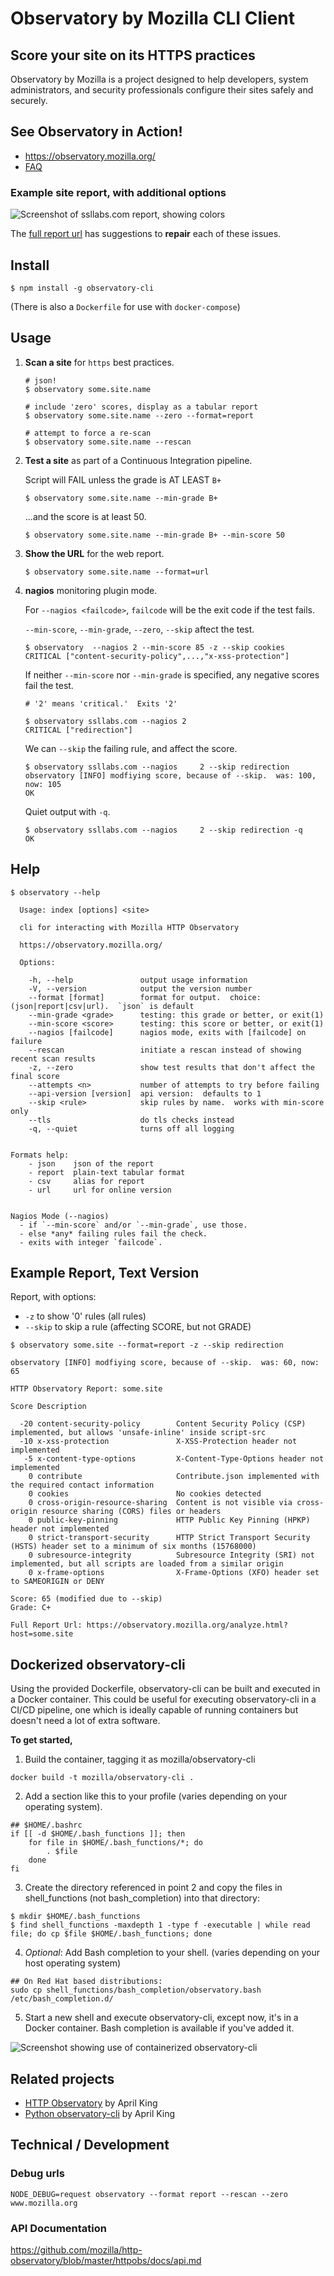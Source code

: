 # Observatory by Mozilla CLI Client

## Score your site on its HTTPS practices

Observatory by Mozilla is a project designed to help developers, system administrators, and security professionals configure their sites safely and securely.

## See Observatory in Action!

- <https://observatory.mozilla.org/>
- [FAQ](https://observatory.mozilla.org/faq.html)

### Example site report, with additional options

![Screenshot of ssllabs.com report, showing colors](report.png)

The [full report url](https://observatory.mozilla.org/analyze.html?host=ssllabs.com) has suggestions to **repair** each of these issues.


## Install

```
$ npm install -g observatory-cli
```

(There is also a `Dockerfile` for use with `docker-compose`)

## Usage

1.  **Scan a site** for `https` best practices.

    ```
    # json!
    $ observatory some.site.name

    # include 'zero' scores, display as a tabular report
    $ observatory some.site.name --zero --format=report

    # attempt to force a re-scan
    $ observatory some.site.name --rescan

    ```

2.  **Test a site** as part of a Continuous Integration pipeline.

    Script will FAIL unless the grade is AT LEAST `B+`

    ```
    $ observatory some.site.name --min-grade B+
    ```

    ...and the score is at least 50.

    ```
    $ observatory some.site.name --min-grade B+ --min-score 50
    ```


3.  **Show the URL** for the web report.

    ```
    $ observatory some.site.name --format=url
    ```

4.  **nagios** monitoring plugin mode.

    For `--nagios <failcode>`, `failcode` will be the exit code if the test fails.

    `--min-score`, `--min-grade`, `--zero`, `--skip` aftect the test.

    ```
    $ observatory  --nagios 2 --min-score 85 -z --skip cookies
    CRITICAL ["content-security-policy",...,"x-xss-protection"]
    ```

    If neither `--min-score` nor `--min-grade` is specified, any
    negative scores fail the test.

    ```
    # '2' means 'critical.'  Exits '2'

    $ observatory ssllabs.com --nagios 2
    CRITICAL ["redirection"]
    ```

    We can `--skip` the failing rule, and affect the score.

    ```
    $ observatory ssllabs.com --nagios     2 --skip redirection
    observatory [INFO] modfiying score, because of --skip.  was: 100, now: 105
    OK
    ```

    Quiet output with `-q`.

    ```
    $ observatory ssllabs.com --nagios     2 --skip redirection -q
    OK
    ```

## Help

```
$ observatory --help

  Usage: index [options] <site>

  cli for interacting with Mozilla HTTP Observatory

  https://observatory.mozilla.org/

  Options:

    -h, --help               output usage information
    -V, --version            output the version number
    --format [format]        format for output.  choice:  (json|report|csv|url).  `json` is default
    --min-grade <grade>      testing: this grade or better, or exit(1)
    --min-score <score>      testing: this score or better, or exit(1)
    --nagios [failcode]      nagios mode, exits with [failcode] on failure
    --rescan                 initiate a rescan instead of showing recent scan results
    -z, --zero               show test results that don't affect the final score
    --attempts <n>           number of attempts to try before failing
    --api-version [version]  api version:  defaults to 1
    --skip <rule>            skip rules by name.  works with min-score only
    --tls                    do tls checks instead
    -q, --quiet              turns off all logging


Formats help:
    - json    json of the report
    - report  plain-text tabular format
    - csv     alias for report
    - url     url for online version


Nagios Mode (--nagios)
  - if `--min-score` and/or `--min-grade`, use those.
  - else *any* failing rules fail the check.
  - exits with integer `failcode`.
```


## Example Report, Text Version

Report, with options:

* `-z` to show '0' rules (all rules)
* `--skip` to skip a rule (affecting SCORE, but not GRADE)

```
$ observatory some.site --format=report -z --skip redirection

observatory [INFO] modfiying score, because of --skip.  was: 60, now: 65

HTTP Observatory Report: some.site

Score Description

  -20 content-security-policy        Content Security Policy (CSP) implemented, but allows 'unsafe-inline' inside script-src
  -10 x-xss-protection               X-XSS-Protection header not implemented
   -5 x-content-type-options         X-Content-Type-Options header not implemented
    0 contribute                     Contribute.json implemented with the required contact information
    0 cookies                        No cookies detected
    0 cross-origin-resource-sharing  Content is not visible via cross-origin resource sharing (CORS) files or headers
    0 public-key-pinning             HTTP Public Key Pinning (HPKP) header not implemented
    0 strict-transport-security      HTTP Strict Transport Security (HSTS) header set to a minimum of six months (15768000)
    0 subresource-integrity          Subresource Integrity (SRI) not implemented, but all scripts are loaded from a similar origin
    0 x-frame-options                X-Frame-Options (XFO) header set to SAMEORIGIN or DENY

Score: 65 (modified due to --skip)
Grade: C+

Full Report Url: https://observatory.mozilla.org/analyze.html?host=some.site

```

## Dockerized observatory-cli
Using the provided Dockerfile, observatory-cli can be built and executed in a Docker container.  This
could be useful for executing observatory-cli in a CI/CD pipeline, one which is ideally capable of running
containers but doesn't need a lot of extra software.

**To get started,**

1. Build the container, tagging it as mozilla/observatory-cli
```
docker build -t mozilla/observatory-cli .
```

2. Add a section like this to your profile (varies depending on your operating system).  
```
## $HOME/.bashrc
if [[ -d $HOME/.bash_functions ]]; then
	for file in $HOME/.bash_functions/*; do
		. $file
	done
fi
```

3. Create the directory referenced in point 2 and copy the files in shell_functions (not bash_completion) into that directory:
```
$ mkdir $HOME/.bash_functions
$ find shell_functions -maxdepth 1 -type f -executable | while read file; do cp $file $HOME/.bash_functions; done
```

4. *Optional*: Add Bash completion to your shell.  (varies depending on your host operating system)
```
## On Red Hat based distributions:
sudo cp shell_functions/bash_completion/observatory.bash /etc/bash_completion.d/
```

5. Start a new shell and execute observatory-cli, except now, it's in a Docker container.  Bash completion
is available if you've added it.

![Screenshot showing use of containerized observatory-cli](docker_example.png)

## Related projects

- [HTTP Observatory](https://github.com/mozilla/http-observatory) by April King
- [Python observatory-cli](https://github.com/mozilla/http-observatory-cli) by April King


## Technical / Development

### Debug urls

```
NODE_DEBUG=request observatory --format report --rescan --zero www.mozilla.org
```

### API Documentation

https://github.com/mozilla/http-observatory/blob/master/httpobs/docs/api.md
